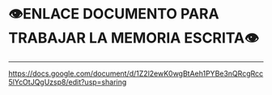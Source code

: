# 👁️ENLACE DOCUMENTO PARA TRABAJAR LA MEMORIA ESCRITA👁️
<span style="font-size: 24px;"></span>
_____________________________


https://docs.google.com/document/d/1Z2l2ewK0wgBtAeh1PYBe3nQRcgRcc5lYcOtJQgUzsp8/edit?usp=sharing
